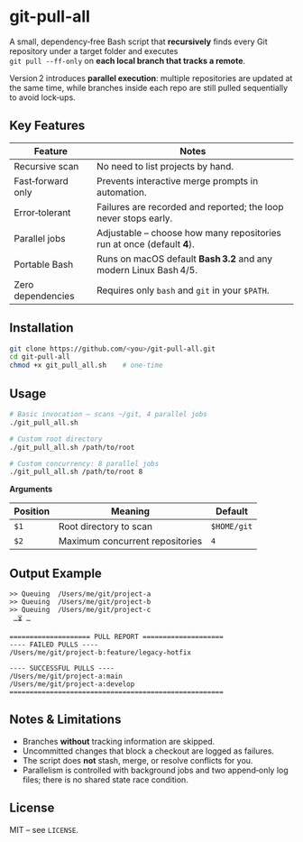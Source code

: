 # git-pull-all

A small, dependency‑free Bash script that **recursively** finds every Git repository under a target folder and executes  
`git pull --ff-only` on **each local branch that tracks a remote**.  

Version 2 introduces **parallel execution**: multiple repositories are updated at the same time, while branches inside each repo are still pulled sequentially to avoid lock‑ups.

## Key Features

| Feature | Notes |
|---------|-------|
| Recursive scan | No need to list projects by hand. |
| Fast‑forward only | Prevents interactive merge prompts in automation. |
| Error‑tolerant | Failures are recorded and reported; the loop never stops early. |
| Parallel jobs | Adjustable – choose how many repositories run at once (default **4**). |
| Portable Bash | Runs on macOS default **Bash 3.2** and any modern Linux Bash 4/5. |
| Zero dependencies | Requires only `bash` and `git` in your `$PATH`. |

## Installation

```bash
git clone https://github.com/<you>/git-pull-all.git
cd git-pull-all
chmod +x git_pull_all.sh    # one‑time
```

## Usage

```bash
# Basic invocation – scans ~/git, 4 parallel jobs
./git_pull_all.sh

# Custom root directory
./git_pull_all.sh /path/to/root

# Custom concurrency: 8 parallel jobs
./git_pull_all.sh /path/to/root 8
```

**Arguments**

| Position | Meaning | Default |
|----------|---------|---------|
| `$1` | Root directory to scan | `$HOME/git` |
| `$2` | Maximum concurrent repositories | `4` |

## Output Example

```
>> Queuing  /Users/me/git/project‑a
>> Queuing  /Users/me/git/project‑b
>> Queuing  /Users/me/git/project‑c
 …⏳ …

==================== PULL REPORT ====================
---- FAILED PULLS ----
/Users/me/git/project‑b:feature/legacy‑hotfix

---- SUCCESSFUL PULLS ----
/Users/me/git/project‑a:main
/Users/me/git/project‑a:develop
=====================================================
```

## Notes & Limitations

* Branches **without** tracking information are skipped.  
* Uncommitted changes that block a checkout are logged as failures.  
* The script does **not** stash, merge, or resolve conflicts for you.  
* Parallelism is controlled with background jobs and two append‑only log files; there is no shared state race condition.

## License

MIT – see `LICENSE`.